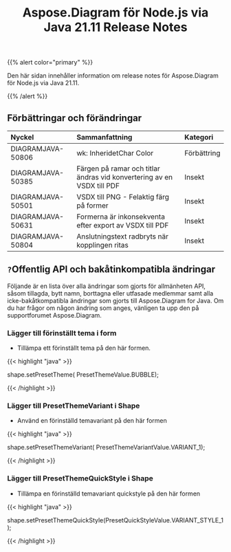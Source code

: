 ﻿---
title: Aspose.Diagram för Node.js via Java 21.11 Release Notes
type: docs
weight: 4
url: /sv/java/aspose-diagram-for-node-js-via-java-21-11-release-notes/
---
{{% alert color="primary" %}}

Den här sidan innehåller information om release notes för Aspose.Diagram för Node.js via Java 21.11.

{{% /alert %}}
## **Förbättringar och förändringar**  ##

|**Nyckel**|**Sammanfattning**|**Kategori**|
|:- |:- |:- |
|DIAGRAMJAVA-50806|wk: InheridetChar Color|Förbättring|
|DIAGRAMJAVA-50385|Färgen på ramar och titlar ändras vid konvertering av en VSDX till PDF|Insekt|
|DIAGRAMJAVA-50501|VSDX till PNG - Felaktig färg på former|Insekt|
|DIAGRAMJAVA-50631|Formerna är inkonsekventa efter export av VSDX till PDF|Insekt|
|DIAGRAMJAVA-50804|Anslutningstext radbryts när kopplingen ritas|Insekt|
## `?`**Offentlig API och bakåtinkompatibla ändringar**
Följande är en lista över alla ändringar som gjorts för allmänheten API, såsom tillagda, bytt namn, borttagna eller utfasade medlemmar samt alla icke-bakåtkompatibla ändringar som gjorts till Aspose.Diagram for Java. Om du har frågor om någon ändring som anges, vänligen ta upp den på supportforumet Aspose.Diagram.

### **Lägger till förinställt tema i form**
- Tillämpa ett förinställt tema på den här formen.

{{< highlight "java" >}}
 
 shape.setPresetTheme( PresetThemeValue.BUBBLE);

{{< /highlight >}}


### **Lägger till PresetThemeVariant i Shape**
- Använd en förinställd temavariant på den här formen

{{< highlight "java" >}}

shape.setPresetThemeVariant( PresetThemeVariantValue.VARIANT_1);

{{< /highlight >}}

### **Lägger till PresetThemeQuickStyle i Shape**
- Tillämpa en förinställd temavariant quickstyle på den här formen

{{< highlight "java" >}}

shape.setPresetThemeQuickStyle(PresetQuickStyleValue.VARIANT_STYLE_1);

{{< /highlight >}}
